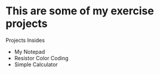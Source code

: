 # This are some of my exercise projects

Projects Insides

* My Notepad
* Resistor Color Coding
* Simple Calculator
